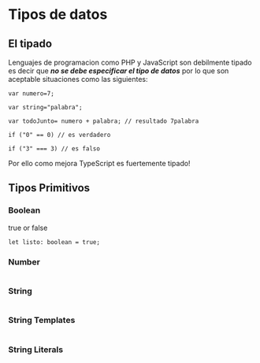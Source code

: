 # Tipos de datos

## El tipado

Lenguajes de programacion como PHP y JavaScript son debilmente tipado es decir que ***no se debe especificar el tipo de datos*** por lo que son aceptable situaciones como las siguientes:

```
var numero=7;

var string="palabra";

var todoJunto= numero + palabra; // resultado 7palabra

if ("0" == 0) // es verdadero

if ("3" === 3) // es falso
```

Por ello como mejora TypeScript es fuertemente tipado!

## Tipos Primitivos

### Boolean

true or false

```
let listo: boolean = true;
```

### Number
```
```

### String
```
```

### String Templates
```
```

### String Literals
```
```
